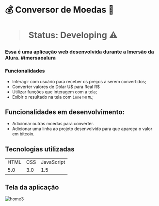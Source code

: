 
<h1> 💰 Conversor de Moedas 💸 <h1>

  
 > Status: Developing ⚠️
    
 ### Essa é uma aplicação web desenvolvida durante a Imersão da Alura. #imersaoalura
    
    
 ### Funcionalidades
  

+ Interagir com usuário para receber os preços a serem convertidos;
+ Converter valores de Dólar U$ para Real R$
+ Utilizar funções que interagem com a tela;
+ Exibir o resultado na tela com `innerHTML`;

  
 ## Funcionalidades em desenvolvimento:
  
+ Adicionar outras moedas para converter.
+ Adicionar uma linha ao projeto desenvolvido para que apareça o valor em bitcoin.

 ## Tecnologias utilizadas

 <table>
 <tr> 
     <td>HTML</td>
     <td>CSS</td>
     <td>JavaScript</td>

 </tr>
     
 <tr>
     <td>5.0</td>
     <td>3.0</td>
     <td>1.5</td>

 </tr>
</table>
    
    

## Tela da aplicação

 
![home3](https://user-images.githubusercontent.com/54418295/157926212-00e1dbd1-2770-4029-a987-e21723b874ff.png)



